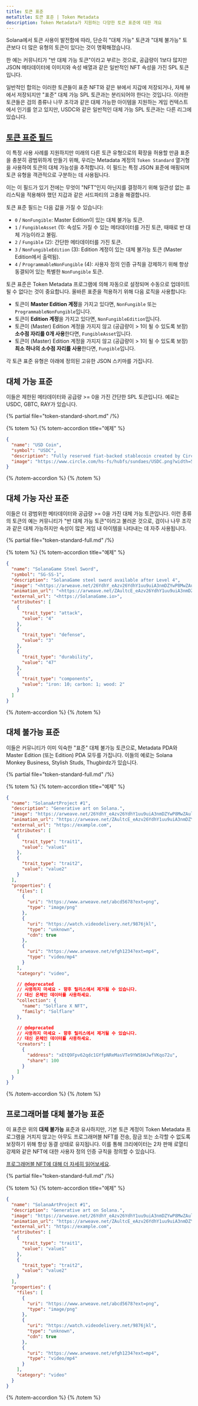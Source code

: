 ```yaml
---
title: 토큰 표준
metaTitle: 토큰 표준 | Token Metadata
description: Token Metadata가 지원하는 다양한 토큰 표준에 대한 개요
---
```


Solana에서 토큰 사용이 발전함에 따라, 단순히 "대체 가능" 토큰과 "대체 불가능" 토큰보다 더 많은 유형의 토큰이 있다는 것이 명확해졌습니다.

한 예는 커뮤니티가 "반 대체 가능 토큰"이라고 부르는 것으로, 공급량이 1보다 많지만 JSON 메타데이터에 이미지와 속성 배열과 같은 일반적인 NFT 속성을 가진 SPL 토큰입니다.

일반적인 합의는 이러한 토큰들이 표준 NFT와 같은 뷰에서 지갑에 저장되거나, 자체 뷰에서 저장되지만 "표준" 대체 가능 SPL 토큰과는 분리되어야 한다는 것입니다. 이러한 토큰들은 검의 종류나 나무 조각과 같은 대체 가능한 아이템을 지원하는 게임 컨텍스트에서 인기를 얻고 있지만, USDC와 같은 일반적인 대체 가능 SPL 토큰과는 다른 리그에 있습니다.

## [토큰 표준 필드](/token-metadata/token-standard#the-token-standard-field)

이 특정 사용 사례를 지원하지만 미래의 다른 토큰 유형으로의 확장을 허용할 만큼 표준을 충분히 광범위하게 만들기 위해, 우리는 Metadata 계정의 `Token Standard` 열거형을 사용하여 토큰의 대체 가능성을 추적합니다. 이 필드는 특정 JSON 표준에 매핑되며 토큰 유형을 객관적으로 구분하는 데 사용됩니다.

이는 이 필드가 있기 전에는 무엇이 "NFT"인지 아닌지를 결정하기 위해 일관성 없는 휴리스틱을 적용해야 했던 지갑과 같은 서드파티의 고충을 해결합니다.

토큰 표준 필드는 다음 값을 가질 수 있습니다:

- `0` / `NonFungible`: Master Edition이 있는 대체 불가능 토큰.
- `1` / `FungibleAsset` (1): 속성도 가질 수 있는 메타데이터를 가진 토큰, 때때로 반 대체 가능이라고 불림.
- `2` / `Fungible` (2): 간단한 메타데이터를 가진 토큰.
- `3` / `NonFungibleEdition` (3): Edition 계정이 있는 대체 불가능 토큰 (Master Edition에서 출력됨).
- `4` / `ProgrammableNonFungible` (4): 사용자 정의 인증 규칙을 강제하기 위해 항상 동결되어 있는 특별한 `NonFungible` 토큰.

토큰 표준은 Token Metadata 프로그램에 의해 자동으로 설정되며 수동으로 업데이트될 수 없다는 것이 중요합니다. 올바른 표준을 적용하기 위해 다음 로직을 사용합니다:

- 토큰이 **Master Edition 계정**을 가지고 있다면, `NonFungible` 또는 `ProgrammableNonFungible`입니다.
- 토큰이 **Edition 계정**을 가지고 있다면, `NonFungibleEdition`입니다.
- 토큰이 (Master) Edition 계정을 가지지 않고 (공급량이 > 1이 될 수 있도록 보장) **소수점 자리를 0개 사용**한다면, `FungibleAsset`입니다.
- 토큰이 (Master) Edition 계정을 가지지 않고 (공급량이 > 1이 될 수 있도록 보장) **최소 하나의 소수점 자리를 사용**한다면, `Fungible`입니다.

각 토큰 표준 유형은 아래에 정의된 고유한 JSON 스키마를 가집니다.

## 대체 가능 표준

이들은 제한된 메타데이터와 공급량 >= 0을 가진 간단한 SPL 토큰입니다. 예로는 USDC, GBTC, RAY가 있습니다.

{% partial file="token-standard-short.md" /%}

{% totem %}
{% totem-accordion title="예제" %}

```json
{
  "name": "USD Coin",
  "symbol": "USDC",
  "description": "Fully reserved fiat-backed stablecoin created by Circle.",
  "image": "https://www.circle.com/hs-fs/hubfs/sundaes/USDC.png?width=540&height=540&name=USDC.png"
}
```

{% /totem-accordion %}
{% /totem %}

## 대체 가능 자산 표준

이들은 더 광범위한 메타데이터와 공급량 >= 0을 가진 대체 가능 토큰입니다. 이런 종류의 토큰의 예는 커뮤니티가 "반 대체 가능 토큰"이라고 불러온 것으로, 검이나 나무 조각과 같은 대체 가능하지만 속성이 많은 게임 내 아이템을 나타내는 데 자주 사용됩니다.

{% partial file="token-standard-full.md" /%}

{% totem %}
{% totem-accordion title="예제" %}

```json
{
  "name": "SolanaGame Steel Sword",
  "symbol": "SG-SS-1",
  "description": "SolanaGame steel sword available after Level 4",
  "image": "<https://arweave.net/26YdhY_eAzv26YdhY1uu9uiA3nmDZYwP8MwZAultcE?ext=jpeg>",
  "animation_url": "<https://arweave.net/ZAultcE_eAzv26YdhY1uu9uiA3nmDZYwP8MwuiA3nm?ext=glb>",
  "external_url": "<https://SolanaGame.io>",
  "attributes": [
    {
      "trait_type": "attack",
      "value": "4"
    },
    {
      "trait_type": "defense",
      "value": "3"
    },
    {
      "trait_type": "durability",
      "value": "47"
    },
    {
      "trait_type": "components",
      "value": "iron: 10; carbon: 1; wood: 2"
    }
  ]
}
```

{% /totem-accordion %}
{% /totem %}

## 대체 불가능 표준

이들은 커뮤니티가 이미 익숙한 "표준" 대체 불가능 토큰으로, Metadata PDA와 Master Edition (또는 Edition) PDA 모두를 가집니다. 이들의 예로는 Solana Monkey Business, Stylish Studs, Thugbirdz가 있습니다.

{% partial file="token-standard-full.md" /%}

{% totem %}
{% totem-accordion title="예제" %}

```json
{
  "name": "SolanaArtProject #1",
  "description": "Generative art on Solana.",
  "image": "https://arweave.net/26YdhY_eAzv26YdhY1uu9uiA3nmDZYwP8MwZAultcE?ext=jpeg",
  "animation_url": "https://arweave.net/ZAultcE_eAzv26YdhY1uu9uiA3nmDZYwP8MwuiA3nm?ext=glb",
  "external_url": "https://example.com",
  "attributes": [
    {
      "trait_type": "trait1",
      "value": "value1"
    },
    {
      "trait_type": "trait2",
      "value": "value2"
    }
  ],
  "properties": {
    "files": [
      {
        "uri": "https://www.arweave.net/abcd5678?ext=png",
        "type": "image/png"
      },
      {
        "uri": "https://watch.videodelivery.net/9876jkl",
        "type": "unknown",
        "cdn": true
      },
      {
        "uri": "https://www.arweave.net/efgh1234?ext=mp4",
        "type": "video/mp4"
      }
    ],
    "category": "video",

    // @deprecated
    // 사용하지 마세요 - 향후 릴리스에서 제거될 수 있습니다.
    // 대신 온체인 데이터를 사용하세요.
    "collection": {
      "name": "Solflare X NFT",
      "family": "Solflare"
    },

    // @deprecated
    // 사용하지 마세요 - 향후 릴리스에서 제거될 수 있습니다.
    // 대신 온체인 데이터를 사용하세요.
    "creators": [
      {
        "address": "xEtQ9Fpv62qdc1GYfpNReMasVTe9YW5bHJwfVKqo72u",
        "share": 100
      }
    ]
  }
}
```

{% /totem-accordion %}
{% /totem %}

## 프로그래머블 대체 불가능 표준

이 표준은 위의 **대체 불가능** 표준과 유사하지만, 기본 토큰 계정이 Token Metadata 프로그램을 거치지 않고는 아무도 프로그래머블 NFT를 전송, 잠금 또는 소각할 수 없도록 보장하기 위해 항상 동결 상태로 유지됩니다. 이를 통해 크리에이터는 2차 판매 로열티 강제와 같은 NFT에 대한 사용자 정의 인증 규칙을 정의할 수 있습니다.

[프로그래머블 NFT에 대해 더 자세히 읽어보세요](https://github.com/metaplex-foundation/mpl-token-metadata/blob/main/programs/token-metadata/program/ProgrammableNFTGuide.md).

{% partial file="token-standard-full.md" /%}

{% totem %}
{% totem-accordion title="예제" %}

```json
{
  "name": "SolanaArtProject #1",
  "description": "Generative art on Solana.",
  "image": "https://arweave.net/26YdhY_eAzv26YdhY1uu9uiA3nmDZYwP8MwZAultcE?ext=jpeg",
  "animation_url": "https://arweave.net/ZAultcE_eAzv26YdhY1uu9uiA3nmDZYwP8MwuiA3nm?ext=glb",
  "external_url": "https://example.com",
  "attributes": [
    {
      "trait_type": "trait1",
      "value": "value1"
    },
    {
      "trait_type": "trait2",
      "value": "value2"
    }
  ],
  "properties": {
    "files": [
      {
        "uri": "https://www.arweave.net/abcd5678?ext=png",
        "type": "image/png"
      },
      {
        "uri": "https://watch.videodelivery.net/9876jkl",
        "type": "unknown",
        "cdn": true
      },
      {
        "uri": "https://www.arweave.net/efgh1234?ext=mp4",
        "type": "video/mp4"
      }
    ],
    "category": "video"
  }
}
```

{% /totem-accordion %}
{% /totem %}